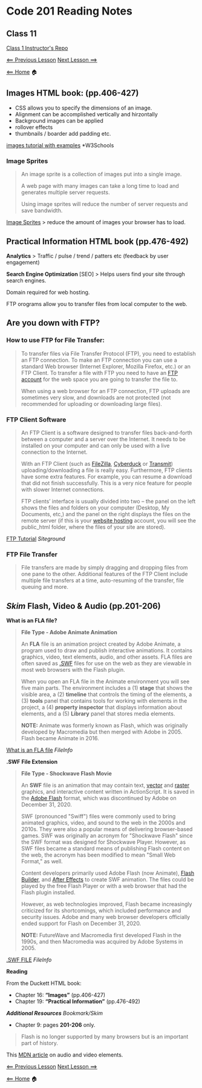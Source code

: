 # Code 201 Reading Notes

## Class 11

[Class 1 Instructor's Repo](https://github.com/codefellows/seattle-201n21/tree/master/class-01)

[<== Previous Lesson](class-10.md) [Next Lesson ==>](class-12.md)

[<== Home](README.md) 🏠

## Images HTML book: (pp.406-427)

+ CSS allows you to specify the dimensions of an image.
+ Alignment can be accomplished vertically and hirzontally
+ Background images can be applied
+ rollover effects
+ thumbnails / boarder add padding etc.

[images tutorial with examples](https://www.w3schools.com/css/css3_images.asp) *W3Schools

### Image Sprites

> An image sprite is a collection of images put into a single image.
>
> A web page with many images can take a long time to load and generates multiple server requests.
>
> Using image sprites will reduce the number of server requests and save bandwidth.

[Image Sprites](w3schools.com/css/css_image_sprites.asp) > reduce the amount of images your browser has to load.

## Practical Information HTML book (pp.476-492)

**Analytics** > Traffic / pulse / trend / patters etc (feedback by user engagement)

**Search Engine Optimization** [SEO] > Helps users find your site through search engines.

Domain required for web hosting.

FTP orograms allow you to transfer files from local computer to the web.

## Are you down with FTP?

### How to use FTP for File Transfer:

> To transfer files via File Transfer Protocol (FTP), you need to establish an FTP connection. To make an FTP connection you can use a standard Web browser (Internet Explorer, Mozilla Firefox, etc.) or an FTP Client. To transfer a file with FTP you need to have an [FTP account](https://www.siteground.com/tutorials/ftp/accounts/) for the web space you are going to transfer the file to.
>
> When using a web browser for an FTP connection, FTP uploads are sometimes very slow, and downloads are not protected (not recommended for uploading or downloading large files).

### FTP Client Software

> An FTP Client is a software designed to transfer files back-and-forth between a computer and a server over the Internet. It needs to be installed on your computer and can only be used with a live connection to the Internet.
>
> With an FTP Client (such as [FileZilla](https://www.siteground.com/tutorials/ftp/filezilla/), [Cyberduck](https://www.siteground.com/tutorials/ftp/cyberduck/) or [Transmit](https://www.siteground.com/tutorials/ftp/transmit/)) uploading/downloading a file is really easy. Furthermore, FTP clients have some extra features. For example, you can resume a download that did not finish successfully. This is a very nice feature for people with slower Internet connections.
>
> FTP clients’ interface is usually divided into two – the panel on the left shows the files and folders on your computer (Desktop, My Documents, etc,) and the panel on the right displays the files on the remote server (if this is your [website hosting](http://www.siteground.com/) account, you will see the public_html folder, where the files of your site are stored).

[FTP Tutorial](https://www.siteground.com/tutorials/ftp/client/) *Siteground*

### FTP File Transfer

> File transfers are made by simply dragging and dropping files from one pane to the other. Additional features of the FTP Client include multiple file transfers at a time, auto-resuming of the transfer, file queuing and more.

## *Skim* Flash, Video & Audio (pp.201-206)

**What is an FLA file?**

> **File Type - Adobe Animate Animation**
>
> An **FLA** file is an animation project created by Adobe Animate, a program used to draw and publish interactive animations. It contains graphics, video, text elements, audio, and other assets. FLA files are often saved as [.SWF](https://fileinfo.com/extension/swf) files for use on the web as they are viewable in most web browsers with the Flash plugin.
>
> When you open an FLA file in the Animate environment you will see five main parts. The environment includes a (1) **stage** that shows the visible area, a (2) **timeline** that controls the timing of the elements, a (3) **tools** panel that contains tools for working with elements in the project, a (4) **property inspector** that displays information about elements, and a (5) **Library** panel that stores media elements.
>
> **NOTE:** Animate was formerly known as Flash, which was originally developed by Macromedia but then merged with Adobe in 2005. Flash became Animate in 2016.

[What is an FLA file](https://fileinfo.com/extension/fla) *FileInfo*

**.SWF File Extension**

> **File Type - Shockwave Flash Movie**
>
> An **SWF** file is an animation that may contain text, [vector](https://techterms.com/definition/vectorgraphic) and [raster](https://techterms.com/definition/rastergraphic) graphics, and interactive content written in ActionScript. It is saved in the [Adobe Flash](https://techterms.com/definition/flash) format, which was discontinued by Adobe on December 31, 2020.
>
> SWF (pronounced "Swiff") files were commonly used to bring animated graphics, video, and sound to the web in the 2000s and 2010s. They were also a popular means of delivering browser-based games. SWF was originally an acronym for "Shockwave Flash" since the SWF format was designed for Shockwave Player. However, as SWF files became a standard means of publishing Flash content on the web, the acronym has been modified to mean "Small Web Format," as well.
>
> Content developers primarily used Adobe Flash (now Animate), [Flash Builder](https://fileinfo.com/software/adobe/flash_builder), and [After Effects](https://fileinfo.com/software/adobe/after_effects) to create SWF animation. The files could be played by the free Flash Player or with a web browser that had the Flash plugin installed.
>
> However, as web technologies improved, Flash became increasingly criticized for its shortcomings, which included performance and security issues. Adobe and many web browser developers officially ended support for Flash on December 31, 2020.
>
> **NOTE:** FutureWave and Macromedia first developed Flash in the 1990s, and then Macromedia was acquired by Adobe Systems in 2005.

[.SWF FILE](https://fileinfo.com/extension/swf) *FileInfo*

**Reading**

From the Duckett HTML book:

+ Chapter 16: **“Images”** (pp.406-427)
+ Chapter 19: **“Practical Information”** (pp.476-492)

***Additional Resources*** *Bookmark/Skim*

+ Chapter 9: pages **201-206** only.

> Flash is no longer supported by many browsers but is an important part of history.

This [MDN article](https://developer.mozilla.org/en-US/docs/Learn/JavaScript/Client-side_web_APIs/Video_and_audio_APIs) on audio and video elements.

[<== Previous Lesson](class-10.md) [Next Lesson ==>](class-12.md)

[<== Home](README.md) 🏠
